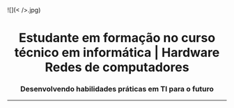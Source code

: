 ![](< />.jpg)
<h1 align="center">Estudante em formação no curso técnico em informática | Hardware Redes de computadores</h1>
<h3 align="center">Desenvolvendo habilidades práticas em TI para o futuro</h3>
<hr>

